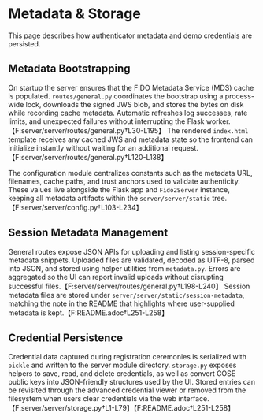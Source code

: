 # Metadata & Storage

This page describes how authenticator metadata and demo credentials are persisted.

## Metadata Bootstrapping

On startup the server ensures that the FIDO Metadata Service (MDS) cache is populated. `routes/general.py` coordinates the bootstrap using a process-wide lock, downloads the signed JWS blob, and stores the bytes on disk while recording cache metadata. Automatic refreshes log successes, rate limits, and unexpected failures without interrupting the Flask worker.【F:server/server/routes/general.py†L30-L195】 The rendered `index.html` template receives any cached JWS and metadata state so the frontend can initialize instantly without waiting for an additional request.【F:server/server/routes/general.py†L120-L138】

The configuration module centralizes constants such as the metadata URL, filenames, cache paths, and trust anchors used to validate authenticity. These values live alongside the Flask app and `Fido2Server` instance, keeping all metadata artifacts within the `server/server/static` tree.【F:server/server/config.py†L103-L234】

## Session Metadata Management

General routes expose JSON APIs for uploading and listing session-specific metadata snippets. Uploaded files are validated, decoded as UTF-8, parsed into JSON, and stored using helper utilities from `metadata.py`. Errors are aggregated so the UI can report invalid uploads without disrupting successful files.【F:server/server/routes/general.py†L198-L240】 Session metadata files are stored under `server/server/static/session-metadata`, matching the note in the README that highlights where user-supplied metadata is kept.【F:README.adoc†L251-L258】

## Credential Persistence

Credential data captured during registration ceremonies is serialized with `pickle` and written to the server module directory. `storage.py` exposes helpers to save, read, and delete credentials, as well as convert COSE public keys into JSON-friendly structures used by the UI. Stored entries can be revisited through the advanced credential viewer or removed from the filesystem when users clear credentials via the web interface.【F:server/server/storage.py†L1-L79】【F:README.adoc†L251-L258】
